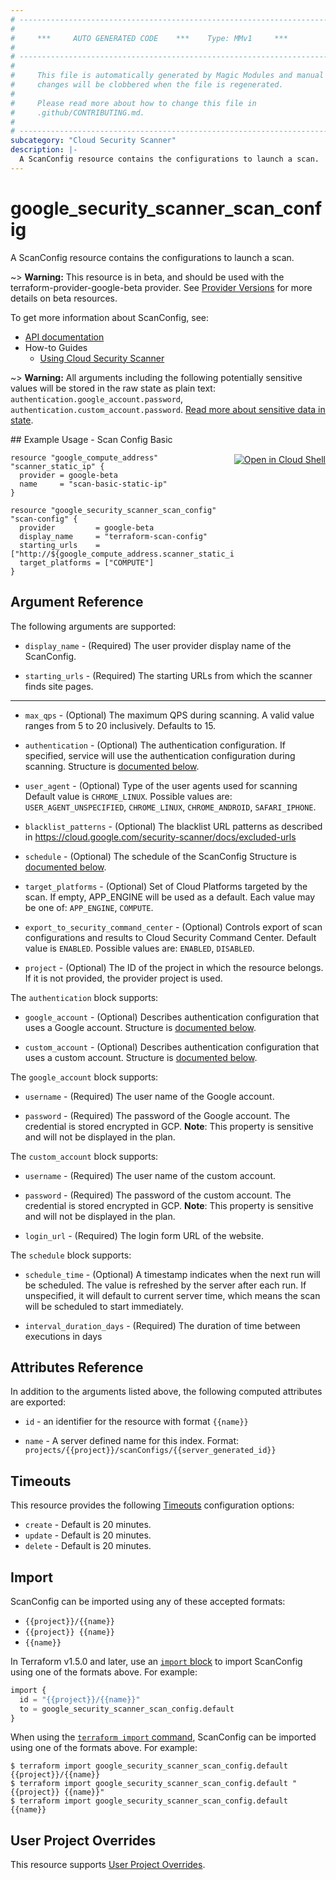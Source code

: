 ```yaml
---
# ----------------------------------------------------------------------------
#
#     ***     AUTO GENERATED CODE    ***    Type: MMv1     ***
#
# ----------------------------------------------------------------------------
#
#     This file is automatically generated by Magic Modules and manual
#     changes will be clobbered when the file is regenerated.
#
#     Please read more about how to change this file in
#     .github/CONTRIBUTING.md.
#
# ----------------------------------------------------------------------------
subcategory: "Cloud Security Scanner"
description: |-
  A ScanConfig resource contains the configurations to launch a scan.
---
```


# google_security_scanner_scan_config

A ScanConfig resource contains the configurations to launch a scan.

~> **Warning:** This resource is in beta, and should be used with the terraform-provider-google-beta provider.
See [Provider Versions](https://terraform.io/docs/providers/google/guides/provider_versions.html) for more details on beta resources.

To get more information about ScanConfig, see:

* [API documentation](https://cloud.google.com/security-scanner/docs/reference/rest/v1beta/projects.scanConfigs)
* How-to Guides
    * [Using Cloud Security Scanner](https://cloud.google.com/security-scanner/docs/scanning)

~> **Warning:** All arguments including the following potentially sensitive
values will be stored in the raw state as plain text: `authentication.google_account.password`, `authentication.custom_account.password`.
[Read more about sensitive data in state](https://www.terraform.io/language/state/sensitive-data).

<div class = "oics-button" style="float: right; margin: 0 0 -15px">
  <a href="https://console.cloud.google.com/cloudshell/open?cloudshell_git_repo=https%3A%2F%2Fgithub.com%2Fterraform-google-modules%2Fdocs-examples.git&cloudshell_image=gcr.io%2Fcloudshell-images%2Fcloudshell%3Alatest&cloudshell_print=.%2Fmotd&cloudshell_tutorial=.%2Ftutorial.md&cloudshell_working_dir=scan_config_basic&open_in_editor=main.tf" target="_blank">
    <img alt="Open in Cloud Shell" src="//gstatic.com/cloudssh/images/open-btn.svg" style="max-height: 44px; margin: 32px auto; max-width: 100%;">
  </a>
</div>
## Example Usage - Scan Config Basic


```hcl
resource "google_compute_address" "scanner_static_ip" {
  provider = google-beta
  name     = "scan-basic-static-ip"
}

resource "google_security_scanner_scan_config" "scan-config" {
  provider         = google-beta
  display_name     = "terraform-scan-config"
  starting_urls    = ["http://${google_compute_address.scanner_static_ip.address}"]
  target_platforms = ["COMPUTE"]
}
```

## Argument Reference

The following arguments are supported:


* `display_name` -
  (Required)
  The user provider display name of the ScanConfig.

* `starting_urls` -
  (Required)
  The starting URLs from which the scanner finds site pages.


- - -


* `max_qps` -
  (Optional)
  The maximum QPS during scanning. A valid value ranges from 5 to 20 inclusively.
  Defaults to 15.

* `authentication` -
  (Optional)
  The authentication configuration.
  If specified, service will use the authentication configuration during scanning.
  Structure is [documented below](#nested_authentication).

* `user_agent` -
  (Optional)
  Type of the user agents used for scanning
  Default value is `CHROME_LINUX`.
  Possible values are: `USER_AGENT_UNSPECIFIED`, `CHROME_LINUX`, `CHROME_ANDROID`, `SAFARI_IPHONE`.

* `blacklist_patterns` -
  (Optional)
  The blacklist URL patterns as described in
  https://cloud.google.com/security-scanner/docs/excluded-urls

* `schedule` -
  (Optional)
  The schedule of the ScanConfig
  Structure is [documented below](#nested_schedule).

* `target_platforms` -
  (Optional)
  Set of Cloud Platforms targeted by the scan. If empty, APP_ENGINE will be used as a default.
  Each value may be one of: `APP_ENGINE`, `COMPUTE`.

* `export_to_security_command_center` -
  (Optional)
  Controls export of scan configurations and results to Cloud Security Command Center.
  Default value is `ENABLED`.
  Possible values are: `ENABLED`, `DISABLED`.

* `project` - (Optional) The ID of the project in which the resource belongs.
    If it is not provided, the provider project is used.


<a name="nested_authentication"></a>The `authentication` block supports:

* `google_account` -
  (Optional)
  Describes authentication configuration that uses a Google account.
  Structure is [documented below](#nested_google_account).

* `custom_account` -
  (Optional)
  Describes authentication configuration that uses a custom account.
  Structure is [documented below](#nested_custom_account).


<a name="nested_google_account"></a>The `google_account` block supports:

* `username` -
  (Required)
  The user name of the Google account.

* `password` -
  (Required)
  The password of the Google account. The credential is stored encrypted
  in GCP.
  **Note**: This property is sensitive and will not be displayed in the plan.

<a name="nested_custom_account"></a>The `custom_account` block supports:

* `username` -
  (Required)
  The user name of the custom account.

* `password` -
  (Required)
  The password of the custom account. The credential is stored encrypted
  in GCP.
  **Note**: This property is sensitive and will not be displayed in the plan.

* `login_url` -
  (Required)
  The login form URL of the website.

<a name="nested_schedule"></a>The `schedule` block supports:

* `schedule_time` -
  (Optional)
  A timestamp indicates when the next run will be scheduled. The value is refreshed
  by the server after each run. If unspecified, it will default to current server time,
  which means the scan will be scheduled to start immediately.

* `interval_duration_days` -
  (Required)
  The duration of time between executions in days

## Attributes Reference

In addition to the arguments listed above, the following computed attributes are exported:

* `id` - an identifier for the resource with format `{{name}}`

* `name` -
  A server defined name for this index. Format:
  `projects/{{project}}/scanConfigs/{{server_generated_id}}`


## Timeouts

This resource provides the following
[Timeouts](https://developer.hashicorp.com/terraform/plugin/sdkv2/resources/retries-and-customizable-timeouts) configuration options:

- `create` - Default is 20 minutes.
- `update` - Default is 20 minutes.
- `delete` - Default is 20 minutes.

## Import


ScanConfig can be imported using any of these accepted formats:

* `{{project}}/{{name}}`
* `{{project}} {{name}}`
* `{{name}}`


In Terraform v1.5.0 and later, use an [`import` block](https://developer.hashicorp.com/terraform/language/import) to import ScanConfig using one of the formats above. For example:

```tf
import {
  id = "{{project}}/{{name}}"
  to = google_security_scanner_scan_config.default
}
```

When using the [`terraform import` command](https://developer.hashicorp.com/terraform/cli/commands/import), ScanConfig can be imported using one of the formats above. For example:

```
$ terraform import google_security_scanner_scan_config.default {{project}}/{{name}}
$ terraform import google_security_scanner_scan_config.default "{{project}} {{name}}"
$ terraform import google_security_scanner_scan_config.default {{name}}
```

## User Project Overrides

This resource supports [User Project Overrides](https://registry.terraform.io/providers/hashicorp/google/latest/docs/guides/provider_reference#user_project_override).
